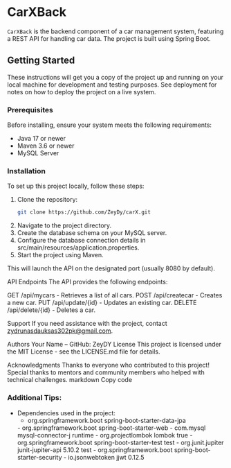 # CarXBack

`CarXBack` is the backend component of a car management system, featuring a REST API for handling car data. The project is built using Spring Boot.

## Getting Started

These instructions will get you a copy of the project up and running on your local machine for development and testing purposes. See deployment for notes on how to deploy the project on a live system.

### Prerequisites

Before installing, ensure your system meets the following requirements:

- Java 17 or newer
- Maven 3.6 or newer
- MySQL Server

### Installation

To set up this project locally, follow these steps:

1. Clone the repository:
   ```bash
   git clone https://github.com/ZeyDy/carX.git

2. Navigate to the project directory.
3. Create the database schema on your MySQL server.
4. Configure the database connection details in src/main/resources/application.properties.
5. Start the project using Maven.

This will launch the API on the designated port (usually 8080 by default).

API Endpoints
The API provides the following endpoints:

GET /api/mycars - Retrieves a list of all cars.
POST /api/createcar - Creates a new car.
PUT /api/update/{id} - Updates an existing car.
DELETE /api/delete/{id} - Deletes a car.

Support
If you need assistance with the project, contact zydrunasdauksas302pk@gmail.com.

Authors
Your Name – GitHub: ZeyDY
License
This project is licensed under the MIT License - see the LICENSE.md file for details.

Acknowledgments
Thanks to everyone who contributed to this project!
Special thanks to mentors and community members who helped with technical challenges.
markdown
Copy code

### Additional Tips:
- Dependencies used in the project:
    - <dependency>
      <groupId>org.springframework.boot</groupId>
      <artifactId>spring-boot-starter-data-jpa</artifactId>
   </dependency>
	- <dependency>
      <groupId>org.springframework.boot</groupId>
      <artifactId>spring-boot-starter-web</artifactId>
    </dependency>
  	- <dependency>
  		<groupId>com.mysql</groupId>
  		<artifactId>mysql-connector-j</artifactId>
  		<scope>runtime</scope>
  	</dependency>
  	- <dependency>
  		<groupId>org.projectlombok</groupId>
  		<artifactId>lombok</artifactId>
  		<optional>true</optional>
  	</dependency>
  	- <dependency>
  		<groupId>org.springframework.boot</groupId>
  		<artifactId>spring-boot-starter-test</artifactId>
  		<scope>test</scope>
  	</dependency>
  	- <dependency>
  		<groupId>org.junit.jupiter</groupId>
  		<artifactId>junit-jupiter-api</artifactId>
  		<version>5.10.2</version>
  		<scope>test</scope>
  	</dependency>
  	- <dependency>
  		<groupId>org.springframework.boot</groupId>
  		<artifactId>spring-boot-starter-security</artifactId>
  	</dependency>
  	- <dependency>
  		<groupId>io.jsonwebtoken</groupId>
  		<artifactId>jjwt</artifactId>
  		<version>0.12.5</version>
  	</dependency>






